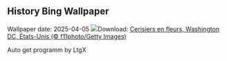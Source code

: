 ## History Bing Wallpaper
Wallpaper date: 2025-04-05
![](https://www.bing.com/th?id=OHR.CherryBlossomDC_FR-CA9304920775_UHD.jpg&w=1000)Download: [Cerisiers en fleurs, Washington DC, États-Unis (© f11photo/Getty Images)](https://www.bing.com/th?id=OHR.CherryBlossomDC_FR-CA9304920775_UHD.jpg)

Auto get programm by LtgX
